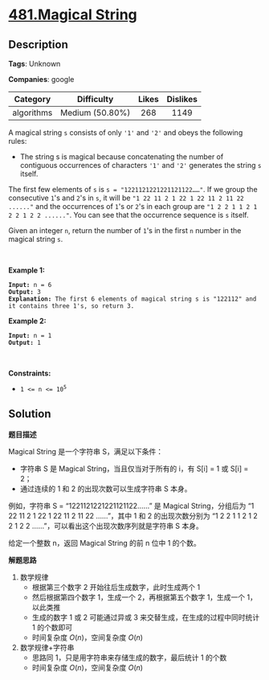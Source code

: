 # [481.Magical String](https://leetcode.com/problems/magical-string/description/)

## Description

**Tags**: Unknown

**Companies**: google

|  Category  |   Difficulty    | Likes | Dislikes |
| :--------: | :-------------: | :---: | :------: |
| algorithms | Medium (50.80%) |  268  |   1149   |

<p>A magical string <code>s</code> consists of only <code>&#39;1&#39;</code> and <code>&#39;2&#39;</code> and obeys the following rules:</p>
<ul>
  <li>The string s is magical because concatenating the number of contiguous occurrences of characters <code>&#39;1&#39;</code> and <code>&#39;2&#39;</code> generates the string <code>s</code> itself.</li>
</ul>
<p>The first few elements of <code>s</code> is <code>s = &quot;1221121221221121122&hellip;&hellip;&quot;</code>. If we group the consecutive <code>1</code>&#39;s and <code>2</code>&#39;s in <code>s</code>, it will be <code>&quot;1 22 11 2 1 22 1 22 11 2 11 22 ......&quot;</code> and the occurrences of <code>1</code>&#39;s or <code>2</code>&#39;s in each group are <code>&quot;1 2 2 1 1 2 1 2 2 1 2 2 ......&quot;</code>. You can see that the occurrence sequence is <code>s</code> itself.</p>
<p>Given an integer <code>n</code>, return the number of <code>1</code>&#39;s in the first <code>n</code> number in the magical string <code>s</code>.</p>
<p>&nbsp;</p>
<p><strong class="example">Example 1:</strong></p>
<pre><code><strong>Input:</strong> n = 6
<strong>Output:</strong> 3
<strong>Explanation:</strong> The first 6 elements of magical string s is &quot;122112&quot; and it contains three 1&#39;s, so return 3.</code></pre>
<p><strong class="example">Example 2:</strong></p>
<pre><code><strong>Input:</strong> n = 1
<strong>Output:</strong> 1</code></pre>
<p>&nbsp;</p>
<p><strong>Constraints:</strong></p>
<ul>
  <li><code>1 &lt;= n &lt;= 10<sup>5</sup></code></li>
</ul>

## Solution

**题目描述**

Magical String 是一个字符串 S，满足以下条件：

- 字符串 S 是 Magical String，当且仅当对于所有的 i，有 S[i] = 1 或 S[i] = 2；
- 通过连续的 1 和 2 的出现次数可以生成字符串 S 本身。

例如，字符串 S = “1221121221221121122……” 是 Magical String，分组后为 “1 22 11 2 1 22 1 22 11 2 11 22 ……”，其中 1 和 2 的出现次数分别为 “1 2 2 1 1 2 1 2 2 1 2 2 ……”，可以看出这个出现次数序列就是字符串 S 本身。

给定一个整数 n，返回 Magical String 的前 n 位中 1 的个数。

**解题思路**

1. 数学规律
   - 根据第三个数字 2 开始往后生成数字，此时生成两个 1
   - 然后根据第四个数字 1，生成一个 2，再根据第五个数字 1，生成一个 1，以此类推
   - 生成的数字 1 或 2 可能通过异或 3 来交替生成，在生成的过程中同时统计 1 的个数即可
   - 时间复杂度 $O(n)$，空间复杂度 $O(n)$
2. 数学规律+字符串
   - 思路同 1，只是用字符串来存储生成的数字，最后统计 1 的个数
   - 时间复杂度 $O(n)$，空间复杂度 $O(n)$
